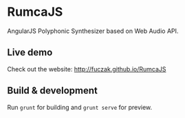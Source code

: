 # RumcaJS

AngularJS Polyphonic Synthesizer based on Web Audio API.

## Live demo

Check out the website: http://fuczak.github.io/RumcaJS

## Build & development

Run `grunt` for building and `grunt serve` for preview.
